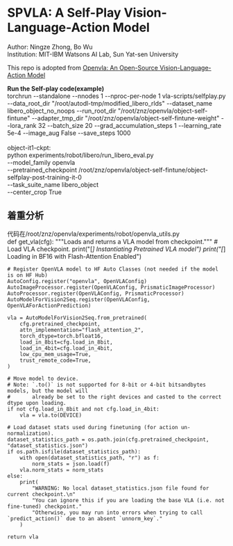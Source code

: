 # SPVLA: A Self-Play Vision-Language-Action Model
Author: Ningze Zhong, Bo Wu<br>
Institution: MIT-IBM Watsons AI Lab, Sun Yat-sen University

This repo is adopted from [Openvla: An Open-Source Vision-Language-Action Model](https://github.com/openvla/openvla)

**Run the Self-play code(example)** <br>
torchrun --standalone --nnodes 1 --nproc-per-node 1 vla-scripts/selfplay.py  --data_root_dir "/root/autodl-tmp/modified_libero_rlds" --dataset_name libero_object_no_noops --run_root_dir "/root/znz/openvla/object-self-fintune" --adapter_tmp_dir "/root/znz/openvla/object-self-fintune-weight" --lora_rank 32 --batch_size 20 --grad_accumulation_steps 1 --learning_rate 5e-4 --image_aug False --save_steps 1000
<br><br>
object-it1-ckpt:<br>
python experiments/robot/libero/run_libero_eval.py \
  --model_family openvla \
  --pretrained_checkpoint /root/znz/openvla/object-self-fintune/object-selfplay-post-training-it-0 \
  --task_suite_name libero_object \
  --center_crop True

  ## 着重分析
  代码在/root/znz/openvla/experiments/robot/openvla_utils.py
  <br>
  def get_vla(cfg):
    """Loads and returns a VLA model from checkpoint."""
    # Load VLA checkpoint.
    print("[*] Instantiating Pretrained VLA model")
    print("[*] Loading in BF16 with Flash-Attention Enabled")

    # Register OpenVLA model to HF Auto Classes (not needed if the model is on HF Hub)
    AutoConfig.register("openvla", OpenVLAConfig)
    AutoImageProcessor.register(OpenVLAConfig, PrismaticImageProcessor)
    AutoProcessor.register(OpenVLAConfig, PrismaticProcessor)
    AutoModelForVision2Seq.register(OpenVLAConfig, OpenVLAForActionPrediction)

    vla = AutoModelForVision2Seq.from_pretrained(
        cfg.pretrained_checkpoint,
        attn_implementation="flash_attention_2",
        torch_dtype=torch.bfloat16,
        load_in_8bit=cfg.load_in_8bit,
        load_in_4bit=cfg.load_in_4bit,
        low_cpu_mem_usage=True,
        trust_remote_code=True,
    )

    # Move model to device.
    # Note: `.to()` is not supported for 8-bit or 4-bit bitsandbytes models, but the model will
    #       already be set to the right devices and casted to the correct dtype upon loading.
    if not cfg.load_in_8bit and not cfg.load_in_4bit:
        vla = vla.to(DEVICE)

    # Load dataset stats used during finetuning (for action un-normalization).
    dataset_statistics_path = os.path.join(cfg.pretrained_checkpoint, "dataset_statistics.json")
    if os.path.isfile(dataset_statistics_path):
        with open(dataset_statistics_path, "r") as f:
            norm_stats = json.load(f)
        vla.norm_stats = norm_stats
    else:
        print(
            "WARNING: No local dataset_statistics.json file found for current checkpoint.\n"
            "You can ignore this if you are loading the base VLA (i.e. not fine-tuned) checkpoint."
            "Otherwise, you may run into errors when trying to call `predict_action()` due to an absent `unnorm_key`."
        )

    return vla

